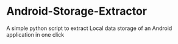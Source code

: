 # Android-Storage-Extractor
A simple python script to extract Local data storage of an Android application in one click 

